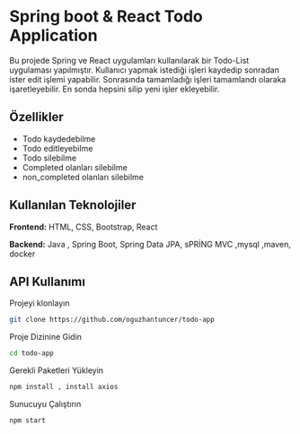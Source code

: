 # Spring boot & React Todo Application

Bu projede Spring ve React uygulamları kullanılarak bir Todo-List uygulaması yapılmıştır. Kullanıcı yapmak istediği işleri kaydedip sonradan 
ister edit işlemi yapabilir. Sonrasında tamamladığı işleri tamamlandı olaraka işaretleyebilir. En sonda hepsini silip
yeni işler ekleyebilir.

## Özellikler

- Todo kaydedebilme
- Todo editleyebilme
- Todo silebilme
- Completed olanları silebilme
- non_completed olanları silebilme

## Kullanılan Teknolojiler
**Frontend:** HTML, CSS, Bootstrap, React

**Backend:** Java , Spring Boot, Spring Data JPA, sPRİNG MVC ,mysql ,maven, docker

## API Kullanımı
Projeyi klonlayın
```bash
git clone https://github.com/oguzhantuncer/todo-app
```
Proje Dizinine Gidin
```bash
cd todo-app
```
Gerekli Paketleri Yükleyin
```bash
npm install , install axios
```
Sunucuyu Çalıştırın
```bash
npm start
```